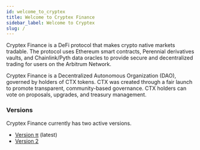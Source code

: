 ```yaml
---
id: welcome_to_cryptex
title: Welcome to Cryptex Finance
sidebar_label: Welcome to Cryptex
slug: /
---
```


Cryptex Finance is a DeFi protocol that makes crypto native markets tradable.
The protocol uses Ethereum smart contracts, Perennial derivatives vaults, and Chainlink/Pyth data oracles to provide secure and decentralized trading for users on the Arbitrum Network.

Cryptex Finance is a Decentralized Autonomous Organization (DAO),
governed by holders of CTX tokens.
CTX was created through a fair launch to promote transparent, community-based governance.
CTX holders can vote on proposals, upgrades, and treasury management.

### Versions

Cryptex Finance currently has two active versions.
 - [Version π](pi/intro) (latest)
 - [Version 2](v2/intro)
